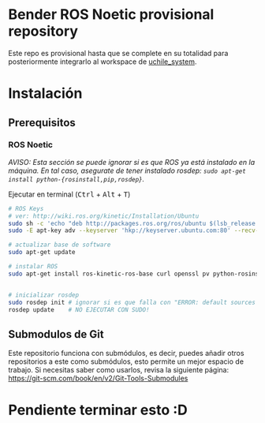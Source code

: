 # Bender ROS Noetic provisional repository
Este repo es provisional hasta que se complete en su totalidad para posteriormente integrarlo al workspace de [uchile_system](https://github.com/uchile-robotics/uchile_system/).
# Instalación
## Prerequisitos
### ROS Noetic
*AVISO: Esta sección se puede ignorar si es que ROS ya está instalado en la máquina. En tal caso, asegurate de tener instalado rosdep: `sudo apt-get install python-{rosinstall,pip,rosdep}`.*

Ejecutar en terminal (<kbd>Ctrl</kbd> + <kbd>Alt</kbd> + <kbd>T</kbd>)

```bash
# ROS Keys
# ver: http://wiki.ros.org/kinetic/Installation/Ubuntu
sudo sh -c 'echo "deb http://packages.ros.org/ros/ubuntu $(lsb_release -sc) main" > /etc/apt/sources.list.d/ros-latest.list'
sudo -E apt-key adv --keyserver 'hkp://keyserver.ubuntu.com:80' --recv-key C1CF6E31E6BADE8868B172B4F42ED6FBAB17C654

# actualizar base de software
sudo apt-get update

# instalar ROS
sudo apt-get install ros-kinetic-ros-base curl openssl pv python-rosinstall python-pip python-rosdep


# inicializar rosdep
sudo rosdep init # ignorar si es que falla con "ERROR: default sources list file already exists:..."
rosdep update    # NO EJECUTAR CON SUDO!
```

## Submodulos de Git

Este repositorio funciona con submódulos, es decir, puedes añadir otros repositorios a este como submódulos, esto permite un mejor espacio de trabajo. Si necesitas saber como usarlos, revisa la siguiente página: https://git-scm.com/book/en/v2/Git-Tools-Submodules

# Pendiente terminar esto :D

